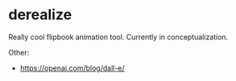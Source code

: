 # derealize
Really cool flipbook animation tool. Currently in conceptualization. 

Other:
- https://openai.com/blog/dall-e/
